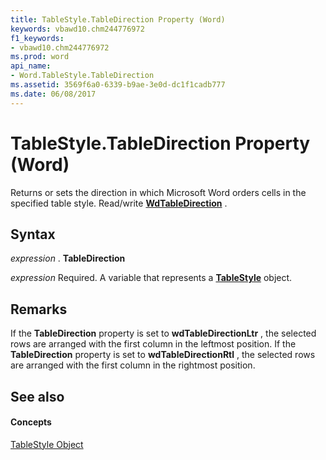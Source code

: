 ```yaml
---
title: TableStyle.TableDirection Property (Word)
keywords: vbawd10.chm244776972
f1_keywords:
- vbawd10.chm244776972
ms.prod: word
api_name:
- Word.TableStyle.TableDirection
ms.assetid: 3569f6a0-6339-b9ae-3e0d-dc1f1cadb777
ms.date: 06/08/2017
---
```



# TableStyle.TableDirection Property (Word)

Returns or sets the direction in which Microsoft Word orders cells in the specified table style. Read/write  **[WdTableDirection](Word.WdTableDirection.md)** .


## Syntax

 _expression_ . **TableDirection**

 _expression_ Required. A variable that represents a **[TableStyle](Word.TableStyle.md)** object.


## Remarks

If the  **TableDirection** property is set to **wdTableDirectionLtr** , the selected rows are arranged with the first column in the leftmost position. If the **TableDirection** property is set to **wdTableDirectionRtl** , the selected rows are arranged with the first column in the rightmost position.


## See also


#### Concepts


[TableStyle Object](Word.TableStyle.md)

